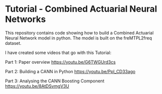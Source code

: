 # Tutorial - Combined Actuarial Neural Networks
This repository contains code showing how to build a Combined Actuarial Neural Network model in python.
The model is built on the freMTPL2freq dataset.

I have created some videos that go with this Tutorial:

Part 1: Paper overview 
https://youtu.be/G6TWGUrd3cs

Part 2: Building a CANN in Python
https://youtu.be/PpI_CD33ago

Part 3: Analysing the CANN Boosting Component
https://youtu.be/8AtDSvmgV3U